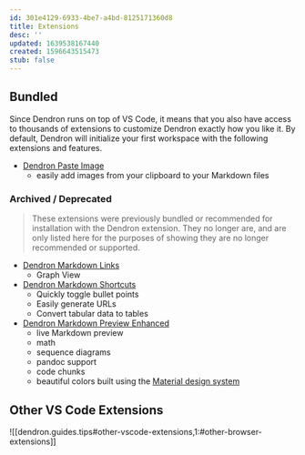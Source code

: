 ```yaml
---
id: 301e4129-6933-4be7-a4bd-8125171360d8
title: Extensions
desc: ''
updated: 1639538167440
created: 1596643515473
stub: false
---
```

## Bundled

Since Dendron runs on top of VS Code, it means that you also have access to thousands of extensions to customize Dendron exactly how you like it. By default, Dendron will initialize your first workspace with the following extensions and features.

- [Dendron Paste Image](https://link.dendron.so/vscode-paste-image)
  - easily add images from your clipboard to your Markdown files

### Archived / Deprecated

> These extensions were previously bundled or recommended for installation with the Dendron extension. They no longer are, and are only listed here for the purposes of showing they are no longer recommended or supported.

- [Dendron Markdown Links](https://marketplace.visualstudio.com/items?itemName=dendron.dendron-markdown-links)
  - Graph View 
- [Dendron Markdown Shortcuts](https://marketplace.visualstudio.com/items?itemName=dendron.dendron-markdown-shortcuts)
  - Quickly toggle bullet points
  - Easily generate URLs
  - Convert tabular data to tables
- [Dendron Markdown Preview Enhanced](https://marketplace.visualstudio.com/items?itemName=dendron.dendron-markdown-preview-enhanced) 
  - live Markdown preview
  - math
  - sequence diagrams
  - pandoc support
  - code chunks
  - beautiful colors built using the [Material design system](https://material.io/)

## Other VS Code Extensions

![[dendron.guides.tips#other-vscode-extensions,1:#other-browser-extensions]]
